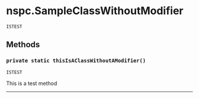 # nspc.SampleClassWithoutModifier

`ISTEST`
## Methods
### `private static thisIsAClassWithoutAModifier()`

`ISTEST`

This is a test method

---
